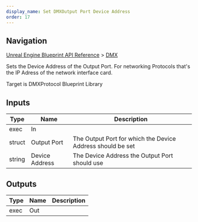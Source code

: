 ```yaml
---
display_name: Set DMXOutput Port Device Address
order: 17
---
```

## Navigation

[Unreal Engine Blueprint API Reference](https://dev.epicgames.com/documentation/en-us/unreal-engine/BlueprintAPI) > [DMX](https://dev.epicgames.com/documentation/en-us/unreal-engine/BlueprintAPI/DMX)

Sets the Device Address of the Output Port. For networking Protocols that's the IP Adress of the network interface card.

Target is DMXProtocol Blueprint Library

## Inputs

| Type | Name | Description |
| --- | --- | --- |
| exec | In |  |
| struct | Output Port | The Output Port for which the Device Address should be set |
| string | Device Address | The Device Address the Output Port should use |

## Outputs

| Type | Name | Description |
| --- | --- | --- |
| exec | Out |  |
